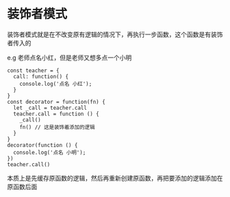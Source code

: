 # 装饰者模式

装饰者模式就是在不改变原有逻辑的情况下，再执行一步函数，这个函数是有装饰者传入的

e.g 老师点名小红，但是老师又想多点一个小明

```
const teacher = {
  call: function() {
    console.log('点名 小红');
  }
}
const decorator = function(fn) {
  let _call = teacher.call
  teacher.call = function () {
    _call()
    fn() // 这是装饰着添加的逻辑
  }
}
decorator(function () {
  console.log('点名 小明');
})
teacher.call()
```


本质上是先缓存原函数的逻辑，然后再重新创建原函数，再把要添加的逻辑添加在原函数后面

